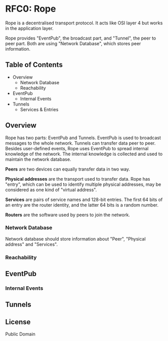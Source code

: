 # RFC0: Rope

Rope is a decentralised transport protocol. It acts like OSI layer 4 but works in the application layer.

Rope provides "EventPub", the broadcast part, and "Tunnel", the peer to peer part. Both are using "Network Database", which stores peer information.

## Table of Contents

- Overview
  - Network Database
  - Reachability
- EventPub
  - Internal Events
- Tunnels
  - Services & Entries

## Overview

Rope has two parts: EventPub and Tunnels. EventPub is used to broadcast messages to the whole network. Tunnels can transfer data peer to peer. Besides user-defined events, Rope uses EventPub to spread internal knowledge of the network. The internal knowledge is collected and used to maintain the network database.

**Peers** are two devices can equally transfer data in two way.

**Physical addresses** are the transport used to transfer data. Rope has "entry", which can be used to identify multiple physical addresses, may be considered as one kind of "virtual address".

**Services** are pairs of service names and 128-bit entries. The first 64 bits of an entry are the router identity, and the latter 64 bits is a random number.

**Routers** are the software used by peers to join the network.

### Network Database

Network database should store information about "Peer", "Physical address" and "Services".

### Reachability

## EventPub

### Internal Events

## Tunnels

## License

Public Domain
